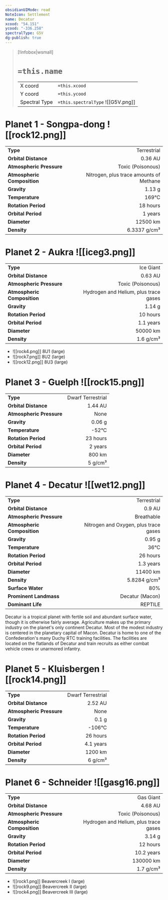 ```yaml
---
obsidianUIMode: read
NoteIcon: Settlement
name: Decatur
xcood: "54.151"
ycood: "-336.258"
spectralType: G5V
dg-publish: true
---
```

> [!infobox|wsmall]
> # `=this.name`
> | | |
> | - | - |
> | X coord | `=this.xcood` |
> | Y coord| `=this.ycood` |
> | Spectral Type | `=this.spectralType` ![[G5V.png]] |

# Planet 1 - Songpa-dong ![[rock12.png]]
|                             |                           |
| --------------------------- | -------------------------:|
| **Type**                    |             Terrestrial |
| **Orbital Distance**        |   0.36 AU |
| **Atmospheric Pressure**    |       Toxic (Poisonous) |
| **Atmospheric Composition** |      Nitrogen, plus trace amounts of Methane |
| **Gravity**                 |        1.13 g |
| **Temperature**             |    169°C |
| **Rotation Period**         |  18 hours |
| **Orbital Period** | 1 years |
| **Diameter**                |      12500 km | 
| **Density**                 |    6.3337 g/cm³ |





# Planet 2 - Aukra ![[iceg3.png]]
|                             |                           |
| --------------------------- | -------------------------:|
| **Type**                    |             Ice Giant |
| **Orbital Distance**        |   0.63 AU |
| **Atmospheric Pressure**    |       Toxic (Poisonous) |
| **Atmospheric Composition** |      Hydrogen and Helium, plus trace gases |
| **Gravity**                 |        1.14 g |
| **Rotation Period**         |  10 hours |
| **Orbital Period** | 1.1 years |
| **Diameter**                |      50000 km | 
| **Density**                 |    1.6 g/cm³ |



- ![[rock4.png]] 8U1 (large)
- ![[rock7.png]] 8U2 (large)
- ![[rock12.png]] 8U3 (large)


# Planet 3 - Guelph ![[rock15.png]]
|                             |                           |
| --------------------------- | -------------------------:|
| **Type**                    |             Dwarf Terrestrial |
| **Orbital Distance**        |   1.44 AU |
| **Atmospheric Pressure**    |       None |
| **Gravity**                 |        0.06 g |
| **Temperature**             |    -52°C |
| **Rotation Period**         |  23 hours |
| **Orbital Period** | 2 years |
| **Diameter**                |      800 km | 
| **Density**                 |    5 g/cm³ |





# Planet 4 - Decatur ![[wet12.png]]
|                             |                           |
| --------------------------- | -------------------------:|
| **Type**                    |             Terrestrial |
| **Orbital Distance**        |   0.9 AU |
| **Atmospheric Pressure**    |       Breathable |
| **Atmospheric Composition** |      Nitrogen and Oxygen, plus trace gases |
| **Gravity**                 |        0.95 g |
| **Temperature**             |    36°C |
| **Rotation Period**         |  26 hours |
| **Orbital Period** | 1.3 years |
| **Diameter**                |      11400 km | 
| **Density**                 |    5.8284 g/cm³ |
| **Surface Water**           |           80% | 
| **Prominent Landmass**      |         Decatur (Macon) | 
| **Dominant Life**           |         REPTILE |

Decatur is a tropical planet with fertile soil and abundant surface water, though it is otherwise fairly average. Agriculture makes up the primary industry on the planet's only continent Decatur. Most of the modest industry is centered in the planetary capital of Macon. Decatur is home to one of the Confederation's many Duchy RTC training facilities. The facilities are located on the flatlands of Decatur and train recruits as either combat vehicle crews or unarmored infantry.



# Planet 5 - Kluisbergen ![[rock14.png]]
|                             |                           |
| --------------------------- | -------------------------:|
| **Type**                    |             Dwarf Terrestrial |
| **Orbital Distance**        |   2.52 AU |
| **Atmospheric Pressure**    |       None |
| **Gravity**                 |        0.1 g |
| **Temperature**             |    -106°C |
| **Rotation Period**         |  26 hours |
| **Orbital Period** | 4.1 years |
| **Diameter**                |      1200 km | 
| **Density**                 |    6 g/cm³ |





# Planet 6 - Schneider ![[gasg16.png]]
|                             |                           |
| --------------------------- | -------------------------:|
| **Type**                    |             Gas Giant |
| **Orbital Distance**        |   4.68 AU |
| **Atmospheric Pressure**    |       Toxic (Poisonous) |
| **Atmospheric Composition** |      Hydrogen and Helium, plus trace gases |
| **Gravity**                 |        3.14 g |
| **Rotation Period**         |  12 hours |
| **Orbital Period** | 10.2 years |
| **Diameter**                |      130000 km | 
| **Density**                 |    1.7 g/cm³ |



- ![[rock1.png]] Beavercreek I (large)
- ![[rock9.png]] Beavercreek II (large)
- ![[rock4.png]] Beavercreek III (large)


